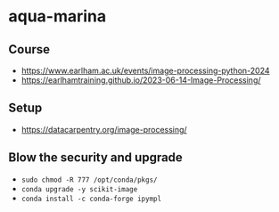 # aqua-marina

## Course

* https://www.earlham.ac.uk/events/image-processing-python-2024
* https://earlhamtraining.github.io/2023-06-14-Image-Processing/

## Setup

* https://datacarpentry.org/image-processing/

## Blow the security and upgrade

* `sudo chmod -R 777 /opt/conda/pkgs/`
* `conda upgrade -y scikit-image`
* `conda install -c conda-forge ipympl`
